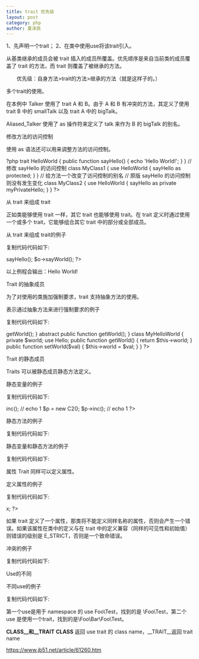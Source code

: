 ```yaml
---
title: trait 优先级
layout: post
category: php
author: 夏泽民
---
```

1、先声明一个trait；
2、在类中使用use将该trait引入。

从基类继承的成员会被 trait 插入的成员所覆盖。优先顺序是来自当前类的成员覆盖了 trait 的方法，而 trait 则覆盖了被继承的方法。

　　优先级：自身方法>trait的方法>继承的方法（就是这样子的。）
<!-- more -->
多个trait的使用。
<?php
trait Hello {
    public function sayHello() {
        echo 'Hello ';
    }
}
 
trait World {
    public function sayWorld() {
        echo 'World';
    }
}
 
class MyHelloWorld {
    use Hello, World;
    public function sayExclamationMark() {
        echo '!';
    }
}

https://www.cnblogs.com/ldj3/p/9855484.html

https://www.cnblogs.com/ylcode/p/11524193.html

https://www.4wei.cn/archives/1002433

https://www.php.net/manual/zh/language.oop5.traits.php
冲突的解决

如果两个 trait 都插入了一个同名的方法，如果没有明确解决冲突将会产生一个致命错误。

为了解决多个 trait 在同一个类中的命名冲突，需要使用 insteadof 操作符来明确指定使用冲突方法中的哪一个。

以上方式仅允许排除掉其它方法，as 操作符可以将其中一个冲突的方法以另一个名称来引入。



<?php
trait A {
    public function smallTalk() {
        echo 'a';
    }
    public function bigTalk() {
        echo 'A';
    }
}
trait B {
    public function smallTalk() {
        echo 'b';
    }
    public function bigTalk() {
        echo 'B';
    }
}
class Talker {
    use A, B {
        B::smallTalk insteadof A;
        A::bigTalk insteadof B;
    }
}
class Aliased_Talker {
    use A, B {
        B::smallTalk insteadof A;
        A::bigTalk insteadof B;
        B::bigTalk as talk;
    }
}
?>
在本例中 Talker 使用了 trait A 和 B。由于 A 和 B 有冲突的方法，其定义了使用 trait B 中的 smallTalk 以及 trait A 中的 bigTalk。

Aliased_Talker 使用了 as 操作符来定义了 talk 来作为 B 的 bigTalk 的别名。

修改方法的访问控制

使用 as 语法还可以用来调整方法的访问控制。

?php
trait HelloWorld {
    public function sayHello() {
        echo 'Hello World!';
    }
}
// 修改 sayHello 的访问控制
class MyClass1 {
    use HelloWorld { sayHello as protected; }
}
// 给方法一个改变了访问控制的别名
// 原版 sayHello 的访问控制则没有发生变化
class MyClass2 {
    use HelloWorld { sayHello as private myPrivateHello; }
}
?>

从 trait 来组成 trait

正如类能够使用 trait 一样，其它 trait 也能够使用 trait。在 trait 定义时通过使用一个或多个 trait，它能够组合其它 trait 中的部分或全部成员。

从 trait 来组成 trait的例子

复制代码代码如下:

<?php
trait Hello {
    public function sayHello() {
        echo 'Hello ';
    }
}
trait World {
    public function sayWorld() {
        echo 'World!';
    }
}
trait HelloWorld {
    use Hello, World;
}
class MyHelloWorld {
    use HelloWorld;
}
$o = new MyHelloWorld();
$o->sayHello();
$o->sayWorld();
?>
以上例程会输出：Hello World!

Trait 的抽象成员

为了对使用的类施加强制要求，trait 支持抽象方法的使用。

表示通过抽象方法来进行强制要求的例子

复制代码代码如下:

<?php
trait Hello {
    public function sayHelloWorld() {
        echo 'Hello'.$this->getWorld();
    }
    abstract public function getWorld();
}
class MyHelloWorld {
    private $world;
    use Hello;
    public function getWorld() {
        return $this->world;
    }
    public function setWorld($val) {
        $this->world = $val;
    }
}
?>
Trait 的静态成员

Traits 可以被静态成员静态方法定义。

静态变量的例子

复制代码代码如下:

<?php
trait Counter {
    public function inc() {
        static $c = 0;
        $c = $c + 1;
        echo "$c\n";
    }
}
class C1 {
    use Counter;
}
class C2 {
    use Counter;
}
$o = new C1(); $o->inc(); // echo 1
$p = new C2(); $p->inc(); // echo 1
?>
静态方法的例子

复制代码代码如下:

<?php
trait StaticExample {
    public static function doSomething() {
        return 'Doing something';
    }
}
class Example {
    use StaticExample;
}
Example::doSomething();
?>
静态变量和静态方法的例子

复制代码代码如下:

<?php
trait Counter {
    public static $c = 0;
    public static function inc() {
        self::$c = self::$c + 1;
        echo self::$c . "\n";
    }
}
class C1 {
    use Counter;
}
class C2 {
    use Counter;
}
C1::inc(); // echo 1
C2::inc(); // echo 1
?>
属性
Trait 同样可以定义属性。

定义属性的例子

复制代码代码如下:

<?php
trait PropertiesTrait {
    public $x = 1;
}
class PropertiesExample {
    use PropertiesTrait;
}
$example = new PropertiesExample;
$example->x;
?>
如果 trait 定义了一个属性，那类将不能定义同样名称的属性，否则会产生一个错误。如果该属性在类中的定义与在 trait 中的定义兼容（同样的可见性和初始值）则错误的级别是 E_STRICT，否则是一个致命错误。

冲突的例子

复制代码代码如下:

<?php
trait PropertiesTrait {
    public $same = true;
    public $different = false;
}
class PropertiesExample {
    use PropertiesTrait;
    public $same = true; // Strict Standards
    public $different = true; // 致命错误
}
?>
Use的不同

不同use的例子

复制代码代码如下:

<?php
namespace Foo\Bar;
use Foo\Test;  // means \Foo\Test - the initial \ is optional
?>
<?php
namespace Foo\Bar;
class SomeClass {
    use Foo\Test;   // means \Foo\Bar\Foo\Test
}
?>
第一个use是用于 namespace 的 use Foo\Test，找到的是 \Foo\Test，第二个 use 是使用一个trait，找到的是\Foo\Bar\Foo\Test。

__CLASS__和__TRAIT__
__CLASS__ 返回 use trait 的 class name，__TRAIT__返回 trait name

https://www.jb51.net/article/61260.htm

